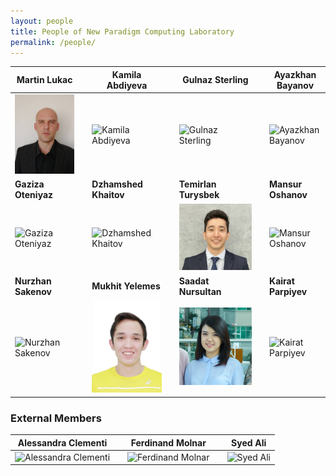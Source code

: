```yaml
---
layout: people
title: People of New Paradigm Computing Laboratory
permalink: /people/
---
```


| Martin Lukac |   | Kamila Abdiyeva |   | Gulnaz Sterling |   | Ayazkhan Bayanov |
|  ----  | ---- | ----  | ---- | ----  | ---- | ----  |
| ![Martin Lukac](/images/lukac.jpg)| | ![Kamila Abdiyeva](/images/yourimage.png) | | ![Gulnaz Sterling](/images/yourimage.png)  | | ![Ayazkhan Bayanov](/images/yourimage.png)  | 
|  **Gaziza Oteniyaz**  |  | **Dzhamshed Khaitov** |  | **Temirlan Turysbek**  | | **Mansur Oshanov** |
|  ![Gaziza Oteniyaz](/images/yourimage.png)  | | ![Dzhamshed Khaitov](/images/yourimage.png)  |  | ![Temirlan Turysbek](/images/temirlan1.png)  |  | ![Mansur Oshanov](/images/yourimage.png)  |
| **Nurzhan Sakenov** | | **Mukhit Yelemes** | | **Saadat Nursultan** |  | **Kairat Parpiyev**  |
|![Nurzhan Sakenov](/images/yourimage.png)  | | ![Mukhit Yelemes](/images/mukhiti.png)  |  | ![Saadat Nursultan](/images/saadat1.png)  | | ![Kairat Parpiyev](/images/yourimage.png)|

<h3>External Members</h3>

| Alessandra Clementi |   | Ferdinand Molnar |  | Syed Ali |
|  ----  | ---- | ----  | ---- | ----  |
| ![Alessandra Clementi](/images/yourimage.png)  |  | ![Ferdinand Molnar](/images/yourimage.png)  |  | ![Syed Ali](/images/yourimage.png)  |


